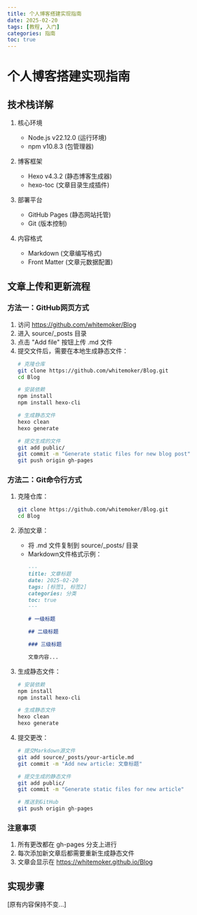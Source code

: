 ```yaml
---
title: 个人博客搭建实现指南
date: 2025-02-20
tags: [教程, 入门]
categories: 指南
toc: true
---
```


# 个人博客搭建实现指南

## 技术栈详解
1. 核心环境
   - Node.js v22.12.0 (运行环境)
   - npm v10.8.3 (包管理器)

2. 博客框架
   - Hexo v4.3.2 (静态博客生成器)
   - hexo-toc (文章目录生成插件)

3. 部署平台
   - GitHub Pages (静态网站托管)
   - Git (版本控制)

4. 内容格式
   - Markdown (文章编写格式)
   - Front Matter (文章元数据配置)

## 文章上传和更新流程

### 方法一：GitHub网页方式
1. 访问 https://github.com/whitemoker/Blog
2. 进入 source/_posts 目录
3. 点击 "Add file" 按钮上传 .md 文件
4. 提交文件后，需要在本地生成静态文件：
   ```bash
   # 克隆仓库
   git clone https://github.com/whitemoker/Blog.git
   cd Blog
   
   # 安装依赖
   npm install
   npm install hexo-cli
   
   # 生成静态文件
   hexo clean
   hexo generate
   
   # 提交生成的文件
   git add public/
   git commit -m "Generate static files for new blog post"
   git push origin gh-pages
   ```

### 方法二：Git命令行方式
1. 克隆仓库：
   ```bash
   git clone https://github.com/whitemoker/Blog.git
   cd Blog
   ```

2. 添加文章：
   - 将 .md 文件复制到 source/_posts/ 目录
   - Markdown文件格式示例：
     ```markdown
     ---
     title: 文章标题
     date: 2025-02-20
     tags: [标签1, 标签2]
     categories: 分类
     toc: true
     ---
     
     # 一级标题
     
     ## 二级标题
     
     ### 三级标题
     
     文章内容...
     ```

3. 生成静态文件：
   ```bash
   # 安装依赖
   npm install
   npm install hexo-cli
   
   # 生成静态文件
   hexo clean
   hexo generate
   ```

4. 提交更改：
   ```bash
   # 提交Markdown源文件
   git add source/_posts/your-article.md
   git commit -m "Add new article: 文章标题"
   
   # 提交生成的静态文件
   git add public/
   git commit -m "Generate static files for new article"
   
   # 推送到GitHub
   git push origin gh-pages
   ```

### 注意事项
1. 所有更改都在 gh-pages 分支上进行
2. 每次添加新文章后都需要重新生成静态文件
3. 文章会显示在 https://whitemoker.github.io/Blog

## 实现步骤

[原有内容保持不变...]
